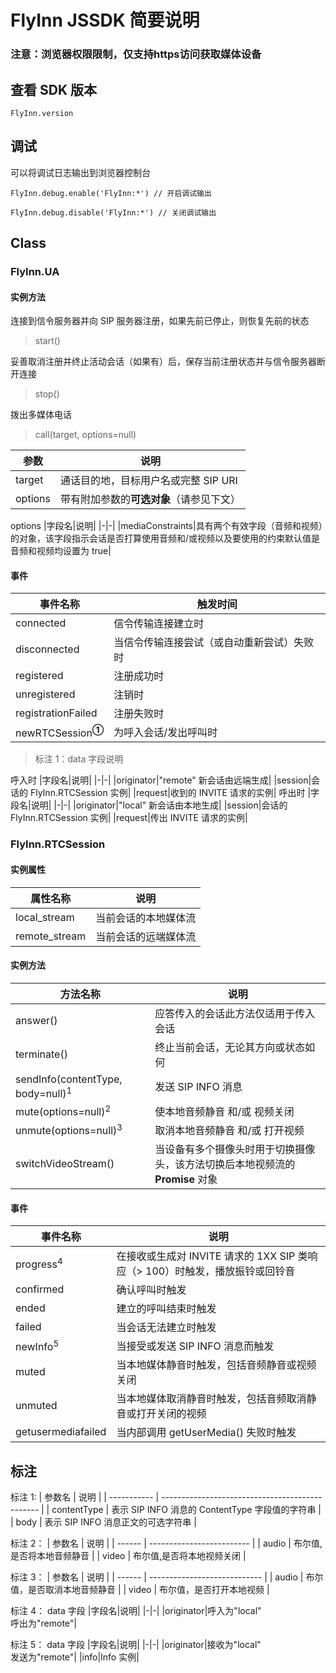 # FlyInn JSSDK 简要说明

### 注意：浏览器权限限制，仅支持https访问获取媒体设备

## 查看 SDK 版本

`FlyInn.version`

## 调试

可以将调试日志输出到浏览器控制台

`FlyInn.debug.enable('FlyInn:*') // 开启调试输出`

`FlyInn.debug.disable('FlyInn:*') // 关闭调试输出`

## Class

### FlyInn.UA

#### 实例方法

连接到信令服务器并向 SIP 服务器注册，如果先前已停止，则恢复先前的状态

> start()

妥善取消注册并终止活动会话（如果有）后，保存当前注册状态并与信令服务器断开连接

> stop()

拨出多媒体电话

> call(target, options=null)

| 参数    | 说明                                     |
| ------- | ---------------------------------------- |
| target  | 通话目的地，目标用户名或完整 SIP URI     |
| options | 带有附加参数的**可选对象**（请参见下文） |

options
|字段名|说明|
|-|-|
|mediaConstraints|具有两个有效字段（音频和视频）的对象，该字段指示会话是否打算使用音频和/或视频以及要使用的约束默认值是音频和视频均设置为 true|

#### 事件

| 事件名称                      | 触发时间                                   |
| ----------------------------- | ------------------------------------------ |
| connected                     | 信令传输连接建立时                         |
| disconnected                  | 当信令传输连接尝试（或自动重新尝试）失败时 |
| registered                    | 注册成功时                                 |
| unregistered                  | 注销时                                     |
| registrationFailed            | 注册失败时                                 |
| newRTCSession<sup>**①**</sup> | 为呼入会话/发出呼叫时                      |

> 标注 1：data 字段说明

呼入时
|字段名|说明|
|-|-|
|originator|"remote" 新会话由远端生成|
|session|会话的 FlyInn.RTCSession 实例|
|request|收到的 INVITE 请求的实例|
呼出时
|字段名|说明|
|-|-|
|originator|"local" 新会话由本地生成|
|session|会话的 FlyInn.RTCSession 实例|
|request|传出 INVITE 请求的实例|

### FlyInn.RTCSession

#### 实例属性

| 属性名称      | 说明                 |
| ------------- | -------------------- |
| local_stream  | 当前会话的本地媒体流 |
| remote_stream | 当前会话的远端媒体流 |

#### 实例方法

| 方法名称                                     | 说明                                                                          |
| -------------------------------------------- | ----------------------------------------------------------------------------- |
| answer()                                     | 应答传入的会话此方法仅适用于传入会话                                          |
| terminate()                                  | 终止当前会话，无论其方向或状态如何                                            |
| sendInfo(contentType, body=null)<sup>1</sup> | 发送 SIP INFO 消息                                                            |
| mute(options=null)<sup>2</sup>               | 使本地音频静音 和/或 视频关闭                                                 |
| unmute(options=null)<sup>3</sup>             | 取消本地音频静音 和/或 打开视频                                               |
| switchVideoStream()                          | 当设备有多个摄像头时用于切换摄像头，该方法切换后本地视频流的 **Promise** 对象 |



#### 事件

| 事件名称             | 说明                                                                         |
| -------------------- | ---------------------------------------------------------------------------- |
| progress<sup>4</sup> | 在接收或生成对 INVITE 请求的 1XX SIP 类响应（> 100）时触发，播放振铃或回铃音 |
| confirmed            | 确认呼叫时触发                                                               |
| ended                | 建立的呼叫结束时触发                                                         |
| failed               | 当会话无法建立时触发                                                         |
| newInfo<sup>5</sup>  | 当接受或发送 SIP INFO 消息而触发                                             |
| muted                | 当本地媒体静音时触发，包括音频静音或视频关闭                                 |
| unmuted              | 当本地媒体取消静音时触发，包括音频取消静音或打开关闭的视频                   |
| getusermediafailed   | 当内部调用 getUserMedia() 失败时触发                                         |

## 标注

标注 1:
| 参数名 | 说明 |
| ----------- | ----------------------------------------------- |
| contentType | 表示 SIP INFO 消息的 ContentType 字段值的字符串 |
| body | 表示 SIP INFO 消息正文的可选字符串 |

标注 2：
| 参数名 | 说明 |
| ------ | ------------------------- |
| audio | 布尔值,是否将本地音频静音 |
| video | 布尔值,是否将本地视频关闭 |

标注 3：
| 参数名 | 说明 |
| ------ | ---------------------------- |
| audio | 布尔值，是否取消本地音频静音 |
| video | 布尔值，是否打开本地视频 |

标注 4：
data 字段
|字段名|说明|
|-|-|
|originator|呼入为"local" <br/> 呼出为"remote"|

标注 5：
data 字段
|字段名|说明|
|-|-|
|originator|接收为"local" <br/> 发送为"remote"|
|info|Info 实例|
